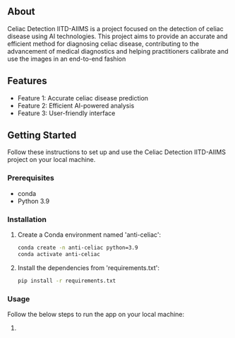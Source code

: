 
## About

Celiac Detection IITD-AIIMS is a project focused on the detection of celiac disease using AI technologies. This project aims to provide an accurate and efficient method for diagnosing celiac disease, contributing to the advancement of medical diagnostics and helping practitioners calibrate and use the images in an end-to-end fashion

## Features

- Feature 1: Accurate celiac disease prediction
- Feature 2: Efficient AI-powered analysis
- Feature 3: User-friendly interface


## Getting Started

Follow these instructions to set up and use the Celiac Detection IITD-AIIMS project on your local machine.

### Prerequisites

- conda
- Python 3.9


### Installation

1. Create a Conda environment named 'anti-celiac':
   ```bash
   conda create -n anti-celiac python=3.9
   conda activate anti-celiac
2. Install the dependencies from 'requirements.txt':
    ```bash
   pip install -r requirements.txt

### Usage 

Follow the below steps to run the app on your local machine:

1. 